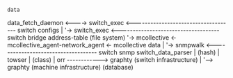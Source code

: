 
                                                                                data
 data_fetch_daemon <----> switch_exec <------------------------------------ switch configs
       |              '-> switch_exec <------------------------------------ switch bridge address-table
   (file system)      '-> mcollective <- mcollective_agent-network_agent <- mcollective data
       |              '-> snmpwalk    <------------------------------------ switch snmp
 switch_data_parser
       |
     (hash)
       |
     towser
       |
    (class)
       |
      orr ------------> graphty (switch infrastructure)
       |           '--> graphty (machine infrastructure)
  (database)
